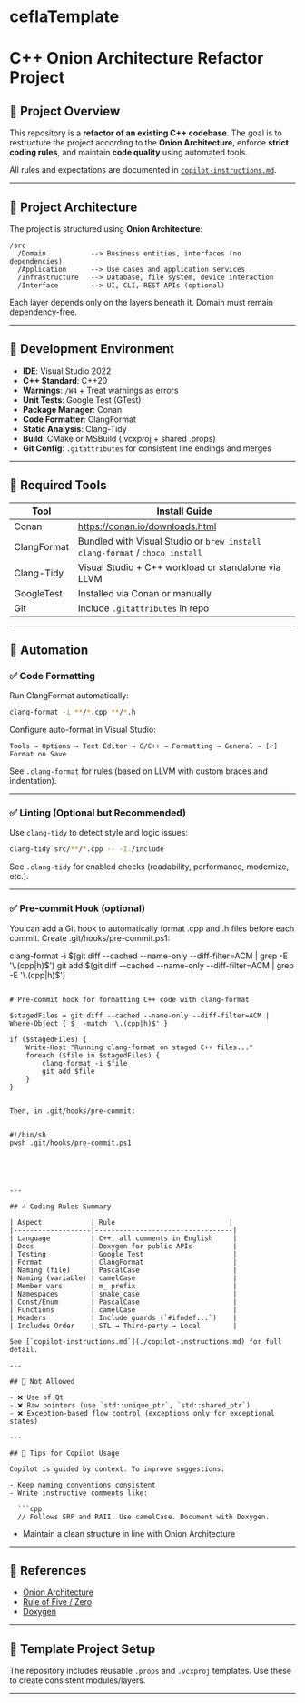 # ceflaTemplate
# C++ Onion Architecture Refactor Project

## 📌 Project Overview

This repository is a **refactor of an existing C++ codebase**. The goal is to restructure the project according to the **Onion Architecture**, enforce **strict coding rules**, and maintain **code quality** using automated tools.

All rules and expectations are documented in [`copilot-instructions.md`](./copilot-instructions.md).

---

## 🧱 Project Architecture

The project is structured using **Onion Architecture**:

```
/src
  /Domain           --> Business entities, interfaces (no dependencies)
  /Application      --> Use cases and application services
  /Infrastructure   --> Database, file system, device interaction
  /Interface        --> UI, CLI, REST APIs (optional)
```

Each layer depends only on the layers beneath it. Domain must remain dependency-free.

---

## 🧪 Development Environment

- **IDE**: Visual Studio 2022
- **C++ Standard**: C++20
- **Warnings**: `/W4` + Treat warnings as errors
- **Unit Tests**: Google Test (GTest)
- **Package Manager**: Conan
- **Code Formatter**: ClangFormat
- **Static Analysis**: Clang-Tidy
- **Build**: CMake or MSBuild (.vcxproj + shared .props)
- **Git Config**: `.gitattributes` for consistent line endings and merges

---

## 🧰 Required Tools

| Tool            | Install Guide                                                                 |
|-----------------|--------------------------------------------------------------------------------|
| Conan           | https://conan.io/downloads.html                                                |
| ClangFormat     | Bundled with Visual Studio or `brew install clang-format` / `choco install`   |
| Clang-Tidy      | Visual Studio + C++ workload or standalone via LLVM                           |
| GoogleTest      | Installed via Conan or manually                                                |
| Git             | Include `.gitattributes` in repo                                               |

---

## 🧩 Automation

### ✅ Code Formatting

Run ClangFormat automatically:

```sh
clang-format -i **/*.cpp **/*.h
```

Configure auto-format in Visual Studio:
```
Tools → Options → Text Editor → C/C++ → Formatting → General → [✓] Format on Save
```

See `.clang-format` for rules (based on LLVM with custom braces and indentation).

---

### ✅ Linting (Optional but Recommended)

Use `clang-tidy` to detect style and logic issues:

```sh
clang-tidy src/**/*.cpp -- -I./include
```

See `.clang-tidy` for enabled checks (readability, performance, modernize, etc.).

---

### ✅ Pre-commit Hook (optional)

You can add a Git hook to automatically format .cpp and .h files before each commit.
Create .git/hooks/pre-commit.ps1:

clang-format -i $(git diff --cached --name-only --diff-filter=ACM | grep -E '\.(cpp|h)$')
git add $(git diff --cached --name-only --diff-filter=ACM | grep -E '\.(cpp|h)$')
```

# Pre-commit hook for formatting C++ code with clang-format

$stagedFiles = git diff --cached --name-only --diff-filter=ACM | Where-Object { $_ -match '\.(cpp|h)$' }

if ($stagedFiles) {
    Write-Host "Running clang-format on staged C++ files..."
    foreach ($file in $stagedFiles) {
        clang-format -i $file
        git add $file
    }
}


Then, in .git/hooks/pre-commit:


#!/bin/sh
pwsh .git/hooks/pre-commit.ps1





---

## ✍️ Coding Rules Summary

| Aspect            | Rule                            |
|-------------------|----------------------------------|
| Language          | C++, all comments in English     |
| Docs              | Doxygen for public APIs          |
| Testing           | Google Test                      |
| Format            | ClangFormat                      |
| Naming (file)     | PascalCase                       |
| Naming (variable) | camelCase                        |
| Member vars       | m_ prefix                        |
| Namespaces        | snake_case                       |
| Const/Enum        | PascalCase                       |
| Functions         | camelCase                        |
| Headers           | Include guards (`#ifndef...`)    |
| Includes Order    | STL → Third-party → Local        |

See [`copilot-instructions.md`](./copilot-instructions.md) for full detail.

---

## 🚫 Not Allowed

- ❌ Use of Qt
- ❌ Raw pointers (use `std::unique_ptr`, `std::shared_ptr`)
- ❌ Exception-based flow control (exceptions only for exceptional states)

---

## 🧠 Tips for Copilot Usage

Copilot is guided by context. To improve suggestions:

- Keep naming conventions consistent
- Write instructive comments like:

  ```cpp
  // Follows SRP and RAII. Use camelCase. Document with Doxygen.
  ```

- Maintain a clean structure in line with Onion Architecture

---

## 🧭 References

- [Onion Architecture](https://jeffreypalermo.com/blog/the-onion-architecture-part-1/)
- [Rule of Five / Zero](https://en.cppreference.com/w/cpp/language/rule_of_three)
- [Doxygen](https://www.doxygen.nl/manual/docblocks.html)

---

## 🔧 Template Project Setup

The repository includes reusable `.props` and `.vcxproj` templates. Use these to create consistent modules/layers.

---

